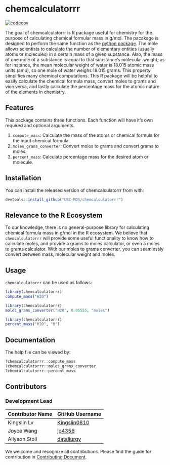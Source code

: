 
<!-- README.md is generated from README.Rmd. Please edit that file -->

# chemcalculatorrr

<!-- badges: start -->

[![codecov](https://codecov.io/gh/UBC-MDS/chemcalculatorrr/branch/master/graph/badge.svg?token=nVHX32wNQP)](https://codecov.io/gh/UBC-MDS/chemcalculatorrr)
<!-- badges: end -->

The goal of chemcalculatorrr is R package useful for chemistry for the
purpose of calculating chemical formular mass in g/mol. The pacakage is
designed to perform the same function as the [python
package](https://github.com/UBC-MDS/chemcalculator). The mole allows
scientists to calculate the number of elementary entities (usually atoms
or molecules) in a certain mass of a given substance. Also, the mass of one mole of a substance is
equal to that substance’s molecular weight; as for instance, the mean
molecular weight of water is 18.015 atomic mass units (amu), so one mole
of water weighs 18.015 grams. This property simplifies many chemical
computations. This R package will be helpful to easily calculate the
chemical formula mass, convert moles to grams and vice versa, and lastly
calculate the percentage mass for the atomic nature of the elements in
chemistry.

## Features

This package contains three functions. Each function will have it’s own
required and optional arguments.

1.  `compute_mass`: Calculate the mass of the atoms or chemical formula
    for the input chemical formula.
2.  `moles_grams_converter`: Convert moles to grams and convert grams to
    moles.
3.  `percent_mass`: Calculate percentage mass for the desired atom or
    molecule.

## Installation

You can install the released version of chemcalculatorrr from with:

``` r
devtools::install_github("UBC-MDS/chemcalculatorrr")
```

## Relevance to the R Ecosystem

To our knowledge, there is no general-purpose library for calculating
chemical formula mass in g/mol in the R ecosystem. We believe that
`chemcalculatorrr` will provide some useful functionality to know how to
calculate moles, and provide a grams to moles calculator, or even a
moles to grams calculator. With our moles to grams converter, you can
seamlessly convert between mass, molecular weight and moles.

## Usage

`chemcalculatorrr` can be used as follows:

``` r
library(chemcalculatorrr)
compute_mass("H2O")
```

``` r
library(chemcalculatorrr)
moles_grams_converter("H2O", 0.05555, "moles")
```

``` r
library(chemcalculatorrr)
percent_mass("H2O", "O")
```

## Documentation

The help file can be viewed by:

``` r
?chemcalculatorrr::compute_mass
?chemcalculatorrr::moles_grams_converter
?chemcalculatorrr::percent_mass
```

## Contributors

### Development Lead

| Contributor Name | GitHub Username                                 |
|------------------|-------------------------------------------------|
| Kingslin Lv      | [Kingslin0810](https://github.com/Kingslin0810) |
| Joyce Wang       | [jo4356](https://github.com/jo4356)             |
| Allyson Stoll    | [datallurgy](https://github.com/datallurgy)     |

We welcome and recognize all contributions. Please find the guide for
contribution in [Contributing
Document](https://github.com/UBC-MDS/chemcalculatorrr/blob/main/.github/CONTRIBUTING.md).
